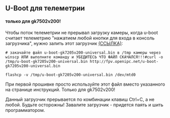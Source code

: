 ## U-Boot для телеметрии
#### только для gk7502v200!

Чтобы поток телеметрии не прерывал загрузку камеры, когда u-boot считает телеметрию "нажатием любой кнопки для входа в консоль загрузчика", нужно залить этот загрузчик
 [(ССЫЛКА)](https://github.com/OpenIPC/sandbox-fpv/raw/master/gk7205v200/u-boot-gk7205v200-universal.bin):
```
# закачайте файл u-boot-gk7205v200-universal.bin в /tmp камеры через winscp ИЛИ выполните команду и УБЕДИТЕСЬ ЧТО ФАЙЛ СКАЧАЛСЯ!!!#curl -o /tmp/u-boot-gk7205v200-universal.bin http://fpv.openipc.net/u-boot-gk7205v200-universal.bin

flashcp -v /tmp/u-boot-gk7205v200-universal.bin /dev/mtd0
```
При первой прошивке просто используйте этот файл вместо указанного на странице инструкций. Только для gk7502v200!

Данный загрузчик прерывается по комбинации клавиш Ctrl+C, а не любой. Будьте осторожны! Завалите загрузчик - придется паять и шить программатором.
